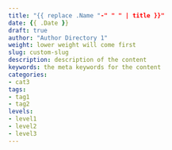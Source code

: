 ```yaml
---
title: "{{ replace .Name "-" " " | title }}"
date: {{ .Date }}
draft: true
author: "Author Directory 1"
weight: lower weight will come first
slug: custom-slug
description: description of the content
keywords: the meta keywords for the content
categories: 
- cat3
tags: 
- tag1
- tag2
levels: 
- level1
- level2
- level3
---
```


